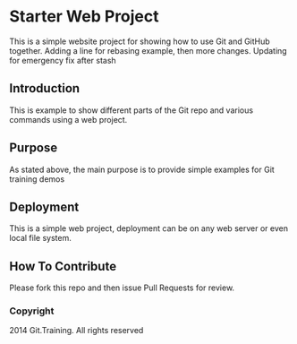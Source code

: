 # Starter Web Project

This is a simple website project for showing how to use Git and GitHub together. Adding a line for rebasing example, then more changes. Updating for emergency fix after stash

## Introduction

This is example to show different parts of the Git repo and various commands using a web project.

## Purpose

As stated above, the main purpose is to provide simple examples for Git training demos

## Deployment

This is a simple web project, deployment can be on any web server or even local file system.

## How To Contribute

Please fork this repo and then issue Pull Requests for review.

### Copyright
2014 Git.Training. All rights reserved